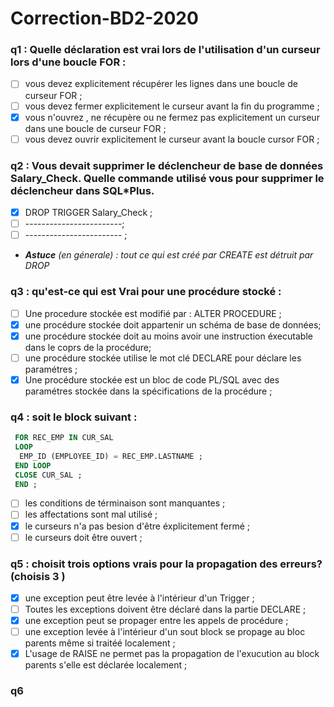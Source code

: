 # Correction-BD2-2020

### q1 : Quelle déclaration est vrai lors de l'utilisation d'un curseur lors d'une boucle FOR : 
- [ ] vous devez explicitement récupérer les lignes dans une boucle de curseur FOR ;
- [ ] vous devez fermer explicitement le curseur avant la fin du programme ; 
- [x] vous n'ouvrez , ne récupère ou  ne fermez pas explicitement un curseur dans une boucle de curseur FOR ; 
- [ ] vous devez ouvrir explicitement le curseur avant la boucle cursor FOR ; 
### q2  : Vous devait supprimer le déclencheur de base de données Salary_Check. Quelle commande utilisé vous pour supprimer le déclencheur dans SQL*Plus.  
- [x] DROP TRIGGER Salary_Check ; 
- [ ] ------------------------; 
- [ ] ------------------------ ; 
* _**Astuce** (en génerale) : tout ce qui est créé par CREATE est détruit par DROP_ 
### q3 : qu'est-ce qui est Vrai pour une procédure stocké :
- [ ] Une procedure stockée est modifié par : ALTER PROCEDURE  ; 
- [x] une procédure stockée doit appartenir un schéma de base de données; 
- [x] une procédure stockée doit au moins avoir une instruction éxecutable dans le coprs de la procédure; 
- [ ] une procédure stockée utilise le mot clé DECLARE pour déclare les paramétres  ; 
- [x] Une procédure stockée est un bloc de code PL/SQL avec des paramétres stockée dans la spécifications de la procédure ; 
### q4 : soit le block suivant : 
``` sql
 FOR REC_EMP IN CUR_SAL
 LOOP
  EMP_ID (EMPLOYEE_ID) = REC_EMP.LASTNAME ;  
 END LOOP 
 CLOSE CUR_SAL ; 
 END ; 
```
- [ ] les conditions de términaison sont manquantes ;
- [ ] les affectations sont mal utilisé  ; 
- [x] le curseurs n'a pas besion d'être éxplicitement fermé ; 
- [ ] le curseurs doit être ouvert ; 
### q5 : choisit trois options vrais pour la propagation des erreurs? (choisis 3 ) 
- [x] une exception peut être levée à l'intérieur d'un Trigger  ;
- [ ] Toutes les exceptions doivent être déclaré dans la partie DECLARE  ; 
- [x] une exception peut se propager entre les appels de procédure ; 
- [ ] une exception levée à l'intérieur d'un sout block se propage au bloc parents même si traitéé localement  ;
- [x] L'usage de RAISE ne permet pas la propagation de l'exucution au block parents s'elle est déclarée localement ;  
### q6

